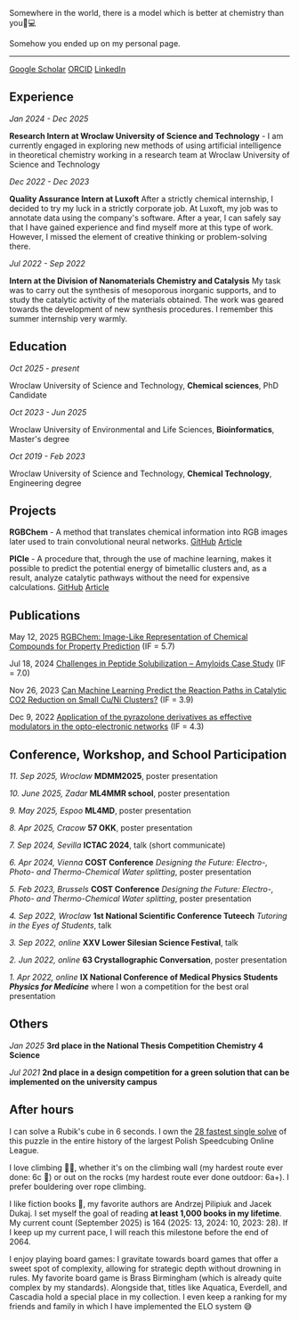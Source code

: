 Somewhere in the world, there is a model which is better at chemistry than you🧪💻

Somehow you ended up on my personal page.

----------------------------------------------------------

[Google Scholar](https://scholar.google.com/citations?user=i9Gl_VwAAAAJ) [ORCID](https://orcid.org/0009-0005-5350-2586) [LinkedIn](https://www.linkedin.com/in/stottkoraf)
## Experience

*Jan 2024 - Dec 2025*

**Research Intern at Wroclaw University of Science and Technology** - I am currently engaged in exploring new methods of using artificial intelligence in theoretical chemistry working in a research team at Wroclaw University of Science and Technology

*Dec 2022 - Dec 2023*

**Quality Assurance Intern at Luxoft**  After a strictly chemical internship, I decided to try my luck in a strictly corporate job. At Luxoft, my job was to annotate data using the company's software. After a year, I can safely say that I have gained experience and find myself more at this type of work. However, I missed the element of creative thinking or problem-solving there.

*Jul 2022 - Sep 2022*

**Intern at the Division of Nanomaterials Chemistry and Catalysis** My task was to carry out the synthesis of mesoporous inorganic supports, and to study the catalytic activity of the materials obtained. The work was geared towards the development of new synthesis procedures. I remember this summer internship very warmly.
## Education

*Oct 2025 - present*

Wroclaw University of Science and Technology, **Chemical sciences**, PhD Candidate

*Oct 2023 - Jun 2025*

Wroclaw University of Environmental and Life Sciences, **Bioinformatics**, Master's degree

*Oct 2019 - Feb 2023*

Wroclaw University of Science and Technology, **Chemical Technology**, Engineering degree
## Projects

**RGBChem** - A method that translates chemical information into RGB images later used to train convolutional neural networks. [GitHub](https://github.com/all2gos/RGBChem) [Article](https://pubs.acs.org/doi/full/10.1021/acs.jctc.5c00291)

**PICle** - A procedure that, through the use of machine learning, makes it possible to predict the potential energy of bimetallic clusters and, as a result, analyze catalytic pathways without the need for expensive calculations. [GitHub](https://github.com/all2gos/PICle) [Article](https://www.mdpi.com/2073-4344/13/12/1470)

## Publications

May 12, 2025 [RGBChem: Image-Like Representation of Chemical Compounds for Property Prediction](https://pubs.acs.org/doi/full/10.1021/acs.jctc.5c00291) (IF = 5.7)

Jul 18, 2024 [Challenges in Peptide Solubilization – Amyloids Case Study](https://onlinelibrary.wiley.com/doi/abs/10.1002/tcr.202400053) (IF = 7.0)

Nov 26, 2023 [Can Machine Learning Predict the Reaction Paths in Catalytic CO2 Reduction on Small Cu/Ni Clusters?](https://www.mdpi.com/2073-4344/13/12/1470) (IF = 3.9)

Dec 9, 2022 [Application of the pyrazolone derivatives as effective modulators in the opto-electronic networks](https://www.sciencedirect.com/science/article/abs/pii/S1010603022007055?via%3Dihub) (IF = 4.3)

## Conference, Workshop, and School Participation

*11. Sep 2025, Wroclaw*
**MDMM2025**, poster presentation

*10. June 2025, Zadar*
**ML4MMR school**, poster presentation

*9. May 2025, Espoo*
**ML4MD**, poster presentation

*8. Apr 2025, Cracow*
**57 OKK**, poster presentation

*7. Sep 2024, Sevilla*
**ICTAC 2024**, talk (short communicate)

*6. Apr 2024, Vienna*
**COST Conference** *Designing the Future: Electro-, Photo- and Thermo-Chemical Water splitting*, poster presentation

*5. Feb 2023, Brussels*
**COST Conference** *Designing the Future: Electro-, Photo- and Thermo-Chemical Water splitting*, poster presentation

*4. Sep 2022, Wroclaw*
**1st National Scientific Conference Tuteech** *Tutoring in the Eyes of Students*, talk

*3. Sep 2022, online*
**XXV Lower Silesian Science Festival**, talk

*2. Jun 2022, online*
**63 Crystallographic Conversation**, poster presentation

*1. Apr 2022, online*
**IX National Conference of Medical Physics Students *Physics for Medicine*** where I won a competition for the best oral presentation

## Others

*Jan 2025*
**3rd place in the National Thesis Competition Chemistry 4 Science**

*Jul 2021*
**2nd place in a design competition for a green solution that can be implemented on the university campus**

## After hours

I can solve a Rubik's cube in 6 seconds. I own the [28 fastest single solve](https://rankingi.rubiart.pl/rankings) of this puzzle in the entire history of the largest Polish Speedcubing Online League.

I love climbing 🧗‍♂️, whether it's on the climbing wall (my hardest route ever done: 6c 💪) or out on the rocks (my hardest route ever done outdoor: 6a+). I prefer bouldering over rope climbing.

I like fiction books 📖, my favorite authors are Andrzej Pilipiuk and Jacek Dukaj. I set myself the goal of reading **at least 1,000 books in my lifetime**. My current count (September 2025) is 164 (2025: 13, 2024: 10, 2023: 28). If I keep up my current pace, I will reach this milestone before the end of 2064.

I enjoy playing board games: I gravitate towards board games that offer a sweet spot of complexity, allowing for strategic depth without drowning in rules. My favorite board game is Brass Birmingham (which is already quite complex by my standards). Alongside that, titles like Aquatica, Everdell, and Cascadia hold a special place in my collection. I even keep a ranking for my friends and family in which I have implemented the ELO system 😅
